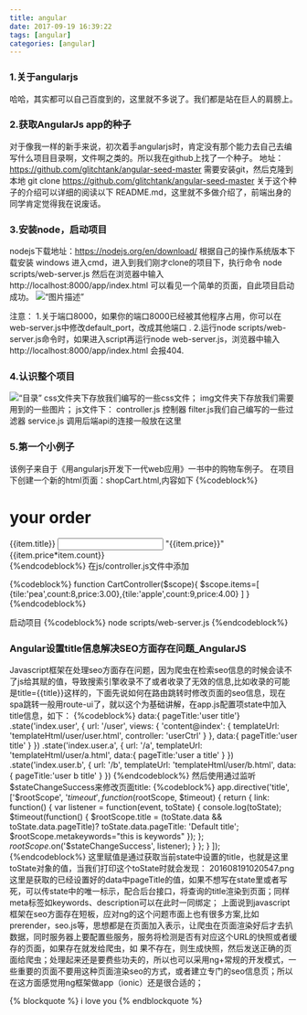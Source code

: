 ```yaml
---
title: angular
date: 2017-09-19 16:39:22
tags: [angular]
categories: [angular]
---
```

### 1.关于angularjs

哈哈，其实都可以自己百度到的，这里就不多说了。我们都是站在巨人的肩膀上。

### 2.获取AngularJs app的种子

对于像我一样的新手来说，初次着手angularjs时，肯定没有那个能力去自己去编写什么项目目录啊，文件啊之类的。所以我在github上找了一个种子。 
地址： https://github.com/glitchtank/angular-seed-master 
需要安装git，然后克隆到本地 
git clone https://github.com/glitchtank/angular-seed-master 
关于这个种子的介绍可以详细的阅读以下 README.md，这里就不多做介绍了，前端出身的同学肯定觉得我在说废话。

### 3.安装node，启动项目

nodejs下载地址：https://nodejs.org/en/download/ 根据自己的操作系统版本下载安装 
windows 进入cmd，进入到我们刚才clone的项目下，执行命令 node scripts/web-server.js 
然后在浏览器中输入 http://localhost:8000/app/index.html 可以看见一个简单的页面，自此项目启动成功。
![“图片描述”](/img/angular1.JPG) 


注意： 
1.关于端口8000，如果你的端口8000已经被其他程序占用，你可以在web-server.js中修改default_port，改成其他端口 . 
2.运行node scripts/web-server.js命令时，如果进入script再运行node web-server.js，浏览器中输入 http://localhost:8000/app/index.html 会报404.

### 4.认识整个项目
![“目录”](/img/angular2.jpg)
css文件夹下存放我们编写的一些css文件； 
img文件夹下存放我们需要用到的一些图片； 
js文件下： 
controller.js 控制器 
filter.js我们自己编写的一些过滤器 
service.js 调用后端api的连接一般放在这里

### 5.第一个小例子

该例子来自于《用angularjs开发下一代web应用》一书中的购物车例子。 
在项目下创建一个新的html页面：shopCart.html,内容如下
{%codeblock%}
<!DOCTYPE html>
<html ng-app="myApp">
<head lang="en">
    <meta charset="UTF-8">
    <title>购物车例子</title>
</head>
<body ng-controller="CartController">
<h1>your order</h1>
<div ng-repeat="item in items">
    <span>{{item.title}}</span>
    <input ng-model="item.count">
    <!--angularjs内置过滤器currency,实现美元格式化-->
    <span>"{{item.price}}"</span>
    <span>{{item.price*item.count}}</span>
</div>
<script src="lib/angular/angular.js"></script>
<script src="js/app.js"></script>
<script src="js/controllers.js"></script>
<script src="js/services.js"></script>
<script src="js/filters.js"></script>
<script src="js/directives.js"></script>
</body>
</html>
{%endcodeblock%}
在js/controller.js文件中添加

{%codeblock%}
function CartController($scope){
    $scope.items=[
        {tile:'pea',count:8,price:3.00},{tile:'apple',count:9,price:4.00}
    ]
}
{%endcodeblock%}

启动项目
{%codeblock%}
node scripts/web-server.js
{%endcodeblock%}


### Angular设置title信息解决SEO方面存在问题_AngularJS
Javascript框架在处理seo方面存在问题，因为爬虫在检索seo信息的时候会读不了js给其赋的值，导致搜索引擎收录不了或者收录了无效的信息,比如收录的可能是title={{title}}这样的，下面先说如何在路由跳转时修改页面的seo信息，现在spa跳转一般用route-ui了，就以这个为基础讲解，在app.js配置项state中加入title信息，如下：
{%codeblock%}
data:{ pageTitle:'user title'}
.state('index.user', {
    url: '/user',
    views: {
    'content@index': {
        templateUrl: 'templateHtml/user/user.html',
        controller: 'userCtrl'
    }
},
    data:{
        pageTitle:'user title'
    }
})
.state('index.user.a', {
    url: '/a',
    templateUrl: 'templateHtml/user/a.html',
    data:{
        pageTitle:'user a title'
    }
})
.state('index.user.b', {
    url: '/b',
    templateUrl: 'templateHtml/user/b.html',
    data:{
        pageTitle:'user b title'
    }
})
{%endcodeblock%}
然后使用通过监听$stateChangeSuccess来修改页面title:
{%codeblock%}
app.directive('title', ['$rootScope', '$timeout',
    function($rootScope, $timeout) {
        return {
            link: function() {
                var listener = function(event, toState) {
                    console.log(toState);
                    $timeout(function() {
                        $rootScope.title = (toState.data && toState.data.pageTitle)? toState.data.pageTitle: 'Default title';
                        $rootScope.metakeywords="this is keywords"
                    });
                };
                $rootScope.$on('$stateChangeSuccess', listener);
            }
        };
    }
]);
{%endcodeblock%}
这里赋值是通过获取当前state中设置的title，也就是这里toState对象的值，当我们打印这个toState时就会发现：
201608191020547.png
这里是获取的已经设置好的data中pageTitle的值，如果不想写在state里或者写死，可以传state中的唯一标示，配合后台接口，将查询的title渲染到页面；同样meta标签如keywords、description可以在此时一同绑定；
上面说到javascript框架在seo方面存在短板，应对ng的这个问题市面上也有很多方案,比如prerender，seo.js等，思想都是在页面加入表示，让爬虫在页面渲染好后才去扒数据，同时服务器上要配置些服务，服务将检测是否有对应这个URL的快照或者缓存的页面，如果存在就发给爬虫，如 果不存在，则生成快照，然后发送正确的页面给爬虫；处理起来还是要费些功夫的，所以也可以采用ng+常规的开发模式，一些重要的页面不要用这种页面渲染seo的方式，或者建立专门的seo信息页；所以在这方面感觉用ng框架做app（ionic）还是很合适的；


















{% blockquote %}
i love you
{% endblockquote %}